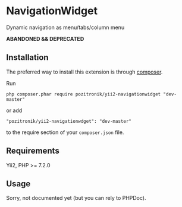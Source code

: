 NavigationWidget
===========================
Dynamic navigation as menu/tabs/column menu

**ABANDONED && DEPRECATED**

Installation
------------

The preferred way to install this extension is through [composer](http://getcomposer.org/download/).

Run

```
php composer.phar require pozitronik/yii2-navigationwidget "dev-master"
```

or add

```
"pozitronik/yii2-navigationwdget": "dev-master"
```

to the require section of your `composer.json` file.

Requirements
------------

Yii2,
PHP >= 7.2.0

Usage
-----

Sorry, not documented yet (but you can rely to PHPDoc).